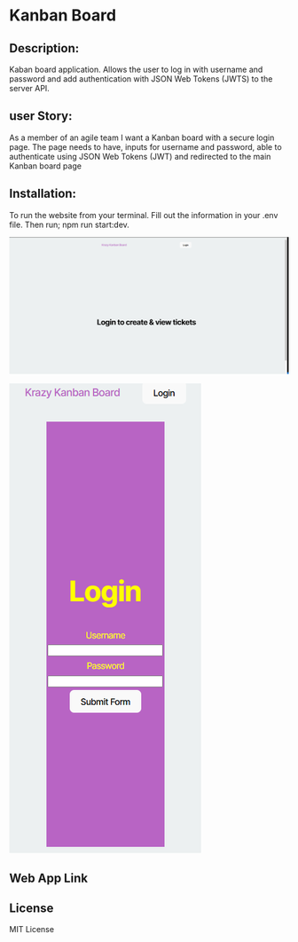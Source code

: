# Kanban Board

## Description: 
Kaban board application. Allows the user to log in with username and password and add authentication with JSON Web Tokens (JWTS) to the server API.    

## user Story:
As a member of an agile team I want a Kanban board with a secure login page.
The page needs to have, inputs for username and password, able to authenticate using JSON Web Tokens (JWT) and redirected to the main Kanban board page

## Installation: 
To run the website from your terminal. Fill out the information in your .env file. 
Then run; npm run start:dev. 

  ![alt text](client/public/image01.png)

  ![alt text](client/public/image02.png)

## Web App Link


## License
MIT License

